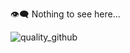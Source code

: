 👁‍🗨 Nothing to see here...


![quality_github](https://github.com/acendvgnt/acendvgnt/assets/85397982/bac30bd9-014f-44ab-a480-4de9d7e0fd87)

